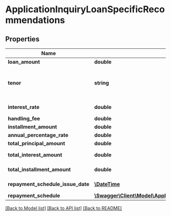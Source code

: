 # ApplicationInquiryLoanSpecificRecommendations

## Properties
Name | Type | Description | Notes
------------ | ------------- | ------------- | -------------
**loan_amount** | **double** | Recommended loan amount. | [optional] 
**tenor** | **string** | Tenor for the loan repayment.This is a reference data field. Please use /v1/apac/utilities/referenceData/{tenor} resource to get valid values of this field with descriptions. | [optional] 
**interest_rate** | **double** | The rate of interest applicable for the product | [optional] 
**handling_fee** | **double** | One-time processing fee. | [optional] 
**installment_amount** | **double** | Instalment amount to be paid. | [optional] 
**annual_percentage_rate** | **double** | Applicable Annual Percentage Rate | [optional] 
**total_principal_amount** | **double** | Total principal to be paid by customer | [optional] 
**total_interest_amount** | **double** | Total interest amount to be paid by applicant. | [optional] 
**total_installment_amount** | **double** | Total instalment amount to be paid by customer | [optional] 
**repayment_schedule_issue_date** | [**\DateTime**](\DateTime.md) | Repayment schedule start date in ISO 8601 date format YYYY-MM-DD | [optional] 
**repayment_schedule** | [**\Swagger\Client\Model\ApplicationInquiryRepaymentSchedule[]**](ApplicationInquiryRepaymentSchedule.md) |  | [optional] 

[[Back to Model list]](../../README.md#documentation-for-models) [[Back to API list]](../../README.md#documentation-for-api-endpoints) [[Back to README]](../../README.md)


